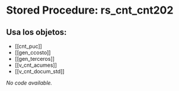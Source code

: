 # Stored Procedure: rs_cnt_cnt202

## Usa los objetos:
- [[cnt_puc]]
- [[gen_ccosto]]
- [[gen_terceros]]
- [[v_cnt_acumes]]
- [[v_cnt_docum_std]]

*No code available.*
